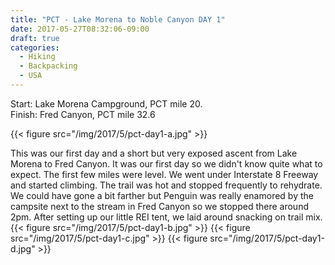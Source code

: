 ```yaml
---
title: "PCT - Lake Morena to Noble Canyon DAY 1"
date: 2017-05-27T08:32:06-09:00
draft: true
categories:
  - Hiking
  - Backpacking
  - USA
---
```


Start: Lake Morena Campground, PCT mile 20.<br>
Finish: Fred Canyon, PCT mile 32.6

{{< figure src="/img/2017/5/pct-day1-a.jpg" >}}

<!--more-->

 This was our first day and a short but very exposed ascent from Lake Morena to Fred Canyon. It was our first day so we didn't know quite what to expect. The first few miles were level. We went under Interstate 8 Freeway and started climbing. The trail was hot and stopped frequently to rehydrate. We could have gone a bit farther but Penguin was really enamored by the campsite next to the stream in Fred Canyon so we stopped there around 2pm. After setting up our little REI tent, we laid around snacking on trail mix.
{{< figure src="/img/2017/5/pct-day1-b.jpg" >}}
{{< figure src="/img/2017/5/pct-day1-c.jpg" >}}
{{< figure src="/img/2017/5/pct-day1-d.jpg" >}}

